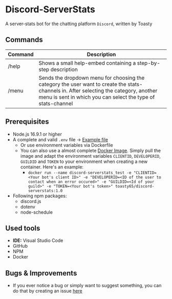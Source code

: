 # Discord-ServerStats

A server-stats bot for the chatting platform `Discord`, written by Toasty
## Commands

| Command | Description                                                                                                                                                                                           |
|---------|-------------------------------------------------------------------------------------------------------------------------------------------------------------------------------------------------------|
| /help   | Shows a small help-embed containing a step-by-step description                                                                                                                                        |
| /menu   | Sends the dropdown menu for choosing the category the user want to create the stats-channels in. After selecting the category, another menu is sent in which you can select the type of stats-channel |

## Prerequisites

- Node.js 16.9.1 or higher
- A complete and valid `.env` file -> [Example file](https://github.com/Toasty65/Discord-ServerStats/blob/main/.env)
  - Or use environment variables via Dockerfile
  - You can also use a almost complete [Docker Image](https://hub.docker.com/repository/docker/toasty65/discord-serverstats#). Simply pull the image and adapt the environment variables `CLIENTID`, `DEVELOPERID`, `GUILDID` and `TOKEN` to your environment when creating a new container. Here's an example:
    - `docker run --name discord-serverstats_test -e "CLIENTID=<Your bot's client ID>" -e "DEVELOPERID=<ID of the user to contact when an error occured>" -e "GUILDID=<Id of your guild>" -e "TOKEN=<Your bot's token>" toasty65/discord-serverstats:1.0`
- Following npm packages:
  - discord.js
  - dotenv
  - node-schedule

## Used tools

- **IDE:** Visual Studio Code
- GitHub
- NPM
- Docker

## Bugs & Improvements

- If you ever notice a bug or simply want to suggest something, you can do that by creating an issue [here](https://github.com/Toasty65/Discord-ServerStats/issues)
